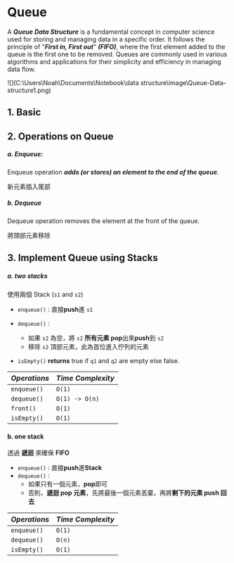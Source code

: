 # Queue

A ***Queue Data Structure*** is a fundamental concept in computer science used for storing and managing data in a specific order. It follows the principle of "***First in, First out***" ***\(FIFO)***, where the first element added to the queue is the first one to be removed. Queues are commonly used in various algorithms and applications for their simplicity and efficiency in managing data flow.

![](C:\Users\Noah\Documents\Notebook\data structure\image\Queue-Data-structure1.png)

## 1. Basic



## 2. Operations on Queue

##### a. Enqueue:

Enqueue operation ***adds (or stores) an element to the end of the queue***.

新元素插入尾部

##### b. Dequeue

Dequeue operation removes the element at the front of the queue.

將頭部元素移除

## 3. Implement Queue using Stacks

##### a. two stacks

使用兩個 Stack (`s1` and `s2`)

* `enqueue()` : 直接**push**進 `s1`
* `dequeue()` :
  * 如果 `s2` 為空，將 `s2` **所有元素 pop**出來**push**到 `s2`
  * 移除 `s2` 頂部元素，此為首位進入佇列的元素 

* `isEmpty()` **returns** true if `q1` and `q2` are empty else false.

| ***Operations*** | ***Time Complexity*** |
| ---------------- | --------------------- |
| `enqueue()`      | `O(1)`                |
| `dequeue()`      | `O(1) -> O(n)`        |
| `front()`        | `O(1)`                |
| `isEmpty()`      | `O(1)`                |





#### b. one stack

透過 **遞迴** 來確保 **FIFO**

* `enqueue()` : 直接**push**進**Stack**
* `dequeue()` :
  * 如果只有一個元素，**pop**即可
  * 否則，**遞迴 pop 元素**，先將最後一個元素丟棄，再將**剩下的元素 push 回去**



| ***Operations*** | ***Time Complexity*** |
| ---------------- | --------------------- |
| `enqueue()`      | `O(1)`                |
| `dequeue()`      | `O(n)`                |
| `isEmpty()`      | `O(1)`                |